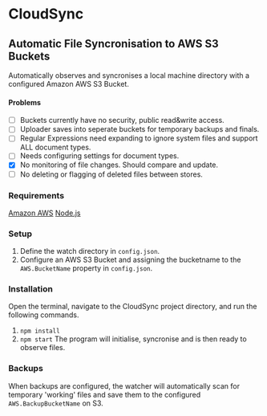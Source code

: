 # CloudSync
## Automatic File Syncronisation to AWS S3 Buckets
Automatically observes and syncronises a local machine directory with a configured Amazon AWS S3 Bucket.

#### Problems
- [ ] Buckets currently have no security, public read&write access.
- [ ] Uploader saves into seperate buckets for temporary backups and finals.
- [ ] Regular Expressions need expanding to ignore system files and support ALL document types.
- [ ] Needs configuring settings for document types.
- [X] No monitoring of file changes. Should compare and update.
- [ ] No deleting or flagging of deleted files between stores.

### Requirements
[Amazon AWS](https://aws.amazon.com/)
[Node.js](https://nodejs.org/en/)

### Setup
1. Define the watch directory in `config.json`.
2. Configure an AWS S3 Bucket and assigning the bucketname to the `AWS.BucketName` property in `config.json`.

### Installation
Open the terminal, navigate to the CloudSync project directory, and run the following commands.
1. `npm install`
2. `npm start`
The program will initialise, syncronise and is then ready to observe files.

### Backups
When backups are configured, the watcher will automatically scan for temporary 'working' files and save them to the configured `AWS.BackupBucketName` on S3.